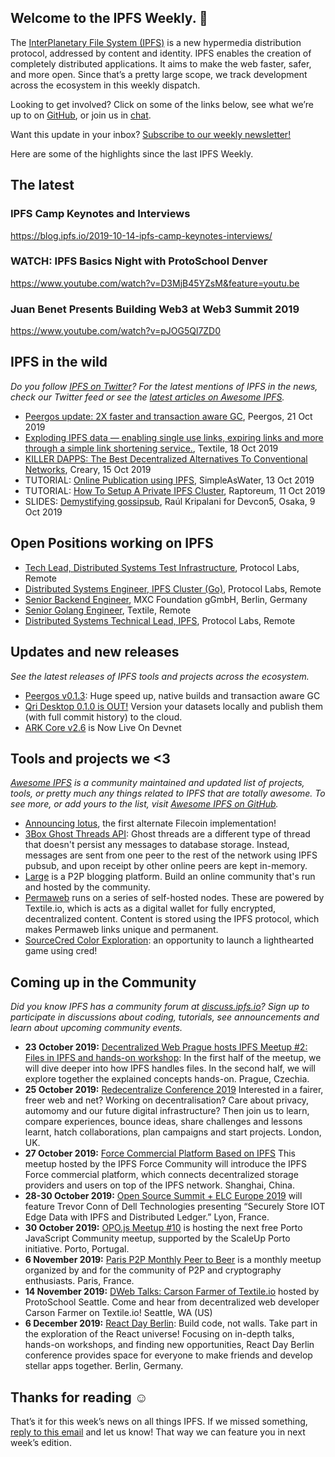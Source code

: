 ## Welcome to the IPFS Weekly. 👋

The [InterPlanetary File System (IPFS)](https://ipfs.io/) is a new hypermedia distribution protocol, addressed by content and identity. IPFS enables the creation of completely distributed applications. It aims to make the web faster, safer, and more open. Since that’s a pretty large scope, we track development across the ecosystem in this weekly dispatch.

Looking to get involved? Click on some of the links below, see what we’re up to on [GitHub](https://github.com/ipfs), or join us in [chat](https://riot.im/app/#/room/#ipfs:matrix.org).
 
Want this update in your inbox? [Subscribe to our weekly newsletter!](https://tinyletter.com/ipfsnewsletter)

Here are some of the highlights since the last IPFS Weekly.


## The latest

### IPFS Camp Keynotes and Interviews
https://blog.ipfs.io/2019-10-14-ipfs-camp-keynotes-interviews/

### WATCH: IPFS Basics Night with ProtoSchool Denver
https://www.youtube.com/watch?v=D3MjB45YZsM&feature=youtu.be

### Juan Benet Presents Building Web3 at Web3 Summit 2019
https://www.youtube.com/watch?v=pJOG5Ql7ZD0


## IPFS in the wild
*Do you follow [IPFS on Twitter](https://twitter.com/IPFSbot)? For the latest mentions of IPFS in the news, check our Twitter feed or see the [latest articles on Awesome IPFS](https://awesome.ipfs.io/articles/).* 

+ [Peergos update: 2X faster and transaction aware GC](https://peergos.gitlab.io/blog#peergos_release_v013_), Peergos, 21 Oct 2019
+ [Exploding IPFS data — enabling single use links, expiring links and more through a simple link shortening service.](https://blog.textile.io/ipfs-experiments-creating-ipfs-links-that-you-can-delete/), Textile, 18 Oct 2019
+ [KILLER DAPPS: The Best Decentralized Alternatives To Conventional Networks](https://creary.net/blockchain/@cryptoblog/killer-dapps), Creary, 15 Oct 2019
+ TUTORIAL: [Online Publication using IPFS](https://simpleaswater.com/ipfs/tutorials/online_publishing_using_ipld?ref=reddit_ipfs_publication_using_ipld), SimpleAsWater, 13 Oct 2019
+ TUTORIAL: [How To Setup A Private IPFS Cluster](https://raptoreum.com/blog/how-to-setup-a-private-ipfs-cluster/), Raptoreum, 11 Oct 2019
+ SLIDES: [Demystifying gossipsub](https://github.com/raulk/talks/blob/master/libp2p%20-%20Devcon5%20-%20Demystifying%20gossipsub%20(Osaka%2C%202019-10-09).pdf), Raúl Kripalani for Devcon5, Osaka, 9 Oct 2019


## Open Positions working on IPFS

+ [Tech Lead, Distributed Systems Test Infrastructure](https://jobs.lever.co/protocol/1ef5b878-573d-44fc-9fe6-c3745597c1fd), Protocol Labs, Remote
+ [Distributed Systems Engineer, IPFS Cluster (Go)](https://jobs.lever.co/protocol/29207ca7-76a4-470f-b94a-e24244f9adc1), Protocol Labs, Remote
+ [Senior Backend Engineer](https://www.golangprojects.com/golang-go-job-dcr-Senior-Backend-Engineer-Berlin-MXC-Foundation-gGmbH.html), MXC Foundation gGmbH, Berlin, Germany
+ [Senior Golang Engineer](https://www.golangprojects.com/golang-go-job-def-Senior-Golang-Engineer-Remote-Textile.html), Textile, Remote
+ [Distributed Systems Technical Lead, IPFS](https://jobs.lever.co/protocol/9283f9b0-de64-4e1f-a221-5d02b0202198), Protocol Labs, Remote


## Updates and new releases
*See the latest releases of IPFS tools and projects across the ecosystem.*

+ [Peergos v0.1.3](https://alpha.peergos.net/public/peergos/releases/v0.1.3): Huge speed up, native builds and transaction aware GC
+ [Qri Desktop 0.1.0 is OUT!](https://qri.io/desktop/) Version your datasets locally and publish them (with full commit history) to the cloud.
+ [ARK Core v2.6](https://blog.ark.io/ark-core-v2-6-is-now-live-on-devnet-bfd8798fadf3) is Now Live On Devnet


## Tools and projects we <3
*[Awesome IPFS](https://awesome.ipfs.io/) is a community maintained and updated list of projects, tools, or pretty much any things related to IPFS that are totally awesome. To see more, or add yours to the list, visit [Awesome IPFS on GitHub](https://github.com/ipfs/awesome-ipfs).* 

+ [Announcing lotus](https://filecoin.io/blog/announcing-lotus/), the first alternate Filecoin implementation!
+ [3Box Ghost Threads API](https://docs.3box.io/build/web-apps/messaging/ghost-threads): Ghost threads are a different type of thread that doesn't persist any messages to database storage. Instead, messages are sent from one peer to the rest of the network using IPFS pubsub, and upon receipt by other online peers are kept in-memory.
+ [Large](https://gitlab.com/ptoner/large) is a P2P blogging platform. Build an online community that's run and hosted by the community.
+ [Permaweb](https://github.com/Permaweb/permaweb) runs on a series of self-hosted nodes. These are powered by Textile.io, which is acts as a digital wallet for fully encrypted, decentralized content. Content is stored using the IPFS protocol, which makes Permaweb links unique and permanent.
+ [SourceCred Color Exploration](https://discourse.sourcecred.io/t/sourcecred-color-exploration/292): an opportunity to launch a lighthearted game using cred!


## Coming up in the Community
*Did you know IPFS has a community forum at [discuss.ipfs.io](https://discuss.ipfs.io/)? Sign up to participate in discussions about coding, tutorials, see announcements and learn about upcoming community events.*

+ **23 October 2019:** [Decentralized Web Prague hosts IPFS Meetup #2: Files in IPFS and hands-on workshop](https://www.meetup.com/dweb-prague/events/263909416/): In the first half of the meetup, we will dive deeper into how IPFS handles files. In the second half, we will explore together the explained concepts hands-on. Prague, Czechia.
+ **25 October 2019:** [Re­decentra­lize Conference 2019](https://redecentralize.org/events/2019-conference/) Interested in a fairer, freer web and net? Working on decentralisation? Care about privacy, automomy and our future digital infrastructure? Then join us to learn, compare experiences, bounce ideas, share challenges and lessons learnt, hatch collaborations, plan campaigns and start projects. London, UK.
+ **27 October 2019:** [Force Commercial Platform Based on IPFS](https://www.meetup.com/Shanghai-Decentralized-Systems-Meetup-Group/events/265612157/) This meetup hosted by the IPFS Force Community will introduce the IPFS Force commercial platform, which connects decentralized storage providers and users on top of the IPFS network. Shanghai, China.
+ **28-30 October 2019:** [Open Source Summit + ELC Europe 2019](https://osseu19.sched.com/event/TLD8) will feature Trevor Conn of Dell Technologies presenting “Securely Store IOT Edge Data with IPFS and Distributed Ledger.” Lyon, France.
+ **30 October 2019:** [OPO.js Meetup #10](https://www.meetup.com/opo-js/events/265502030/) is hosting the next free Porto JavaScript Community meetup, supported by the ScaleUp Porto initiative. Porto, Portugal.
+ **6 November 2019:** [Paris P2P Monthly Peer to Beer](https://p2p.paris/en/event/monthly-3/) is a monthly meetup organized by and for the community of P2P and cryptography enthusiasts. Paris, France.
+ **14 November 2019:** [DWeb Talks: Carson Farmer of Textile.io](https://www.meetup.com/ProtoSchool-Seattle-Learn-to-Make-the-Decentralized-Web/events/263590720/) hosted by ProtoSchool Seattle. Come and hear from decentralized web developer Carson Farmer on Textile.io! Seattle, WA (US)
+ **6 December 2019:** [React Day Berlin](https://reactday.berlin/): Build code, not walls. Take part in the exploration of the React universe! Focusing on in-depth talks, hands-on workshops, and finding new opportunities, React Day Berlin conference provides space for everyone to make friends and develop stellar apps together. Berlin, Germany. 


## Thanks for reading ☺️

That’s it for this week’s news on all things IPFS. If we missed something, [reply to this email](mailto:newsletter@ipfs.io) and let us know! That way we can feature you in next week’s edition. 
